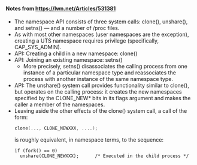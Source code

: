 #### Notes from https://lwn.net/Articles/531381

- The namespace API consists of three system calls: clone(), unshare(), and setns() — and a number of /proc files.
- As with most other namespaces (user namespaces are the exception), creating a UTS namespace requires privilege
  (specifically, CAP_SYS_ADMIN).
- API: Creating a child in a new namespace: clone()
- API: Joining an existing namespace: setns()
  - More precisely, setns() disassociates the calling process from one instance of a particular namespace type and
    reassociates the process with another instance of the same namespace type.
- API: The unshare() system call provides functionality similar to clone(), but operates on the calling process:
  it creates the new namespaces specified by the CLONE_NEW* bits in its flags argument and makes the caller a member
  of the namespaces.
- Leaving aside the other effects of the clone() system call, a call of the form:
  ```c
  clone(..., CLONE_NEWXXX, ....);
  ```
  is roughly equivalent, in namespace terms, to the sequence:
  ```
  if (fork() == 0)
    unshare(CLONE_NEWXXX);      /* Executed in the child process */
  ```
